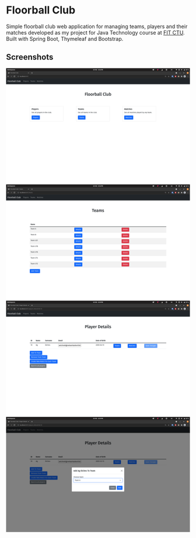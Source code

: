 # Floorball Club

Simple floorball club web application for managing teams, players and their matches developed as my project for Java Technology course at [FIT CTU](https://fit.cvut.cz/cs). Built with Spring Boot, Thymeleaf and Bootstrap.

## Screenshots
![](img/Screenshot%20from%202022-02-10%2018-36-01.png)
![](img/Screenshot%20from%202022-02-10%2018-36-10.png)
![](img/Screenshot%20from%202022-02-10%2018-39-03.png)
![](img/Screenshot%20from%202022-02-10%2018-39-42.png)
